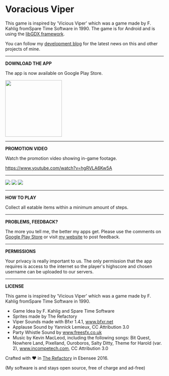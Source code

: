 # Voracious Viper

This game is inspired by 'Vicious Viper' which was a game made by F. Kahlig fromSpare Time Software in 1990. The game is for Android and is using the [libGDX framework](https://github.com/libgdx/libgdx).

You can follow my <a href="https://goo.gl/U0x1Fy">development blog</a> for the latest news on this and other projects of mine.

***

**DOWNLOAD THE APP**

The app is now available on Google Play Store.

<a href="https://goo.gl/g0przi"><img src="http://therefactory.bplaced.net/img/google-play-badge.png" width="180"></a>

***

**PROMOTION VIDEO**

Watch the promotion video showing in-game footage.

https://www.youtube.com/watch?v=hgRVLA6Kw5A

***

![](https://github.com/frittatenbank/voraciousviper/raw/master/excluded-resources/screenshots/en/1.png)
![](https://github.com/frittatenbank/voraciousviper/raw/master/excluded-resources/screenshots/en/2.png)
![](https://github.com/frittatenbank/voraciousviper/raw/master/excluded-resources/screenshots/en/3.png)

***

**HOW TO PLAY**

Collect all eatable items within a minimum amount of steps.

***

**PROBLEMS, FEEDBACK?**

The more you tell me, the better my apps get. Please use the comments on <a href="https://goo.gl/g0przi">Google Play Store</a> or visit <a href="http://goo.gl/KvKHze">my website</a> to post feedback. 

***

**PERMISSIONS**

Your privacy is really important to us. The only permission that the app requires is access to the internet so the player's highscore and chosen username can be uploaded to our servers.

***

**LICENSE**

This game is inspired by 'Vicious Viper' which was a game made by F. Kahlig fromSpare Time Software in 1990.

* Game Idea by F. Kahlig and Spare Time Software
* Sprites made by The Refactory
* Viper Sounds made with Bfxr 1.4.1, www.bfxr.net
* Applause Sound by Yannick Lemieux, CC Attribution 3.0
* Party Whistle Sound by www.freesfx.co.uk
* Music by Kevin MacLeod, including the following songs: Bit Quest, Nowhere Land, Pixelland, Ouroboros, Salty Ditty, Theme for Harold (var. 2), www.incompetech.com, CC Attribution 3.0


Crafted with &hearts; in <a href="http://goo.gl/KvKHze">The Refactory</a> in Ebensee 2016.

(My software is and stays open source, free of charge and ad-free)
